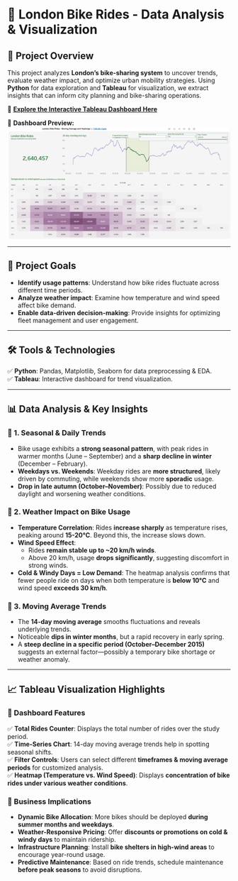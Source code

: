 # 🚴 London Bike Rides - Data Analysis & Visualization  

## 📌 Project Overview  
This project analyzes **London’s bike-sharing system** to uncover trends, evaluate weather impact, and optimize urban mobility strategies. Using **Python** for data exploration and **Tableau** for visualization, we extract insights that can inform city planning and bike-sharing operations.  

🔗 **[Explore the Interactive Tableau Dashboard Here](https://public.tableau.com/app/profile/vishakha.gupta6103/viz/LondonBikeRides-MovingAverageandHeatmap_17420715356660/Dashboard?publish=yes)**  

📌 **Dashboard Preview:**  
![Tableau Dashboard Preview](https://github.com/dr-vishakha-gupta/portfolio/blob/main/Bike_Sharing_Insights_EDA_TimeSeries/london_bikes.png)

---

## 🎯 Project Goals  
- **Identify usage patterns**: Understand how bike rides fluctuate across different time periods.  
- **Analyze weather impact**: Examine how temperature and wind speed affect bike demand.  
- **Enable data-driven decision-making**: Provide insights for optimizing fleet management and user engagement.  

---

## 🛠️ Tools & Technologies  
✅ **Python**: Pandas, Matplotlib, Seaborn for data preprocessing & EDA.  
✅ **Tableau**: Interactive dashboard for trend visualization.  

---

## 📊 Data Analysis & Key Insights  

### 🔹 1. Seasonal & Daily Trends  
- Bike usage exhibits a **strong seasonal pattern**, with peak rides in warmer months (June – September) and a **sharp decline in winter** (December – February).  
- **Weekdays vs. Weekends**: Weekday rides are **more structured**, likely driven by commuting, while weekends show more **sporadic** usage.  
- **Drop in late autumn (October–November)**: Possibly due to reduced daylight and worsening weather conditions.  

### 🔹 2. Weather Impact on Bike Usage  
- **Temperature Correlation**: Rides **increase sharply** as temperature rises, peaking around **15-20°C**. Beyond this, the increase slows down.  
- **Wind Speed Effect**:  
  - Rides **remain stable up to ~20 km/h winds**.  
  - Above 20 km/h, usage **drops significantly**, suggesting discomfort in strong winds.  
- **Cold & Windy Days = Low Demand**: The heatmap analysis confirms that fewer people ride on days when both temperature is **below 10°C** and wind speed **exceeds 30 km/h**.  

### 🔹 3. Moving Average Trends  
- The **14-day moving average** smooths fluctuations and reveals underlying trends.  
- Noticeable **dips in winter months**, but a rapid recovery in early spring.  
- A **steep decline in a specific period (October–December 2015)** suggests an external factor—possibly a temporary bike shortage or weather anomaly.  

---

## 📈 Tableau Visualization Highlights  

### 🔹 Dashboard Features  
✅ **Total Rides Counter**: Displays the total number of rides over the study period.  
✅ **Time-Series Chart**: 14-day moving average trends help in spotting seasonal shifts.  
✅ **Filter Controls**: Users can select different **timeframes & moving average periods** for customized analysis.  
✅ **Heatmap (Temperature vs. Wind Speed)**: Displays **concentration of bike rides under various weather conditions**.  

### 🔹 Business Implications  
- **Dynamic Bike Allocation**: More bikes should be deployed **during summer months and weekdays**.  
- **Weather-Responsive Pricing**: Offer **discounts or promotions on cold & windy days** to maintain ridership.  
- **Infrastructure Planning**: Install **bike shelters in high-wind areas** to encourage year-round usage.  
- **Predictive Maintenance**: Based on ride trends, schedule maintenance **before peak seasons** to avoid disruptions.  
